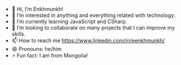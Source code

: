 - 👋 Hi, I’m Enkhmunkh!
- 👀 I’m interested in anything and everything related with technology.
- 🌱 I’m currently learning JavaScript and CSharp.
- 💞️ I’m looking to collaborate on many projects that I can improve my skills.
- 📫 How to reach me https://www.linkedin.com/in/eenkhmunkh/
- 😄 Pronouns: he/him
- ⚡ Fun fact: I am from Mongolia!

<!---
e-bold/e-bold is a ✨ special ✨ repository because its `README.md` (this file) appears on your GitHub profile.
You can click the Preview link to take a look at your changes.
--->
